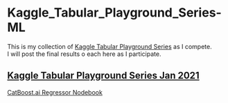 # Kaggle_Tabular_Playground_Series-ML
This is my collection of [Kaggle Tabular Playground Series](https://www.kaggle.com/competitions) as I compete.  
I will post the final results o each here as I participate.  

## [Kaggle Tabular Playground Series Jan 2021](https://www.kaggle.com/c/tabular-playground-series-jan-2021)  
[CatBoost.ai Regressor Nodebook](https://github.com/darkmatter2222/Kaggle_Tabular_Playground_Series-ML/blob/main/Jan-2021/notebooks/CatBoostRegressor.ipynb)  

